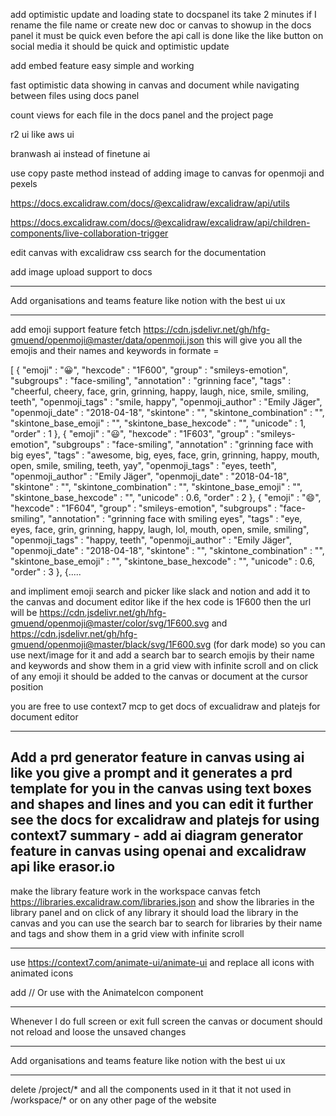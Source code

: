 add optimistic update and loading state to docspanel its take 2 minutes if I rename the file name or create new doc or canvas to showup in the docs panel it must be quick even before the api call is done like the like button on social media it should be quick and optimistic update

<!-- and if you are adding signin then redirect after login using the url format http://localhost:3000/handler/sign-in?after_auth_return_to=%2F -->


add embed feature easy simple and working

fast optimistic data showing in canvas and document while navigating between files using docs panel


count views for each file in the docs panel and the project page





r2 ui like aws ui


branwash ai instead of finetune ai


use copy paste method instead of adding image to canvas for openmoji and pexels


https://docs.excalidraw.com/docs/@excalidraw/excalidraw/api/utils

https://docs.excalidraw.com/docs/@excalidraw/excalidraw/api/children-components/live-collaboration-trigger

edit  canvas with excalidraw css search for the documentation


add image upload support to docs



---


Add organisations and teams feature like notion with the best ui ux 

---

add emoji support feature fetch https://cdn.jsdelivr.net/gh/hfg-gmuend/openmoji@master/data/openmoji.json this will give you all the emojis and their names and keywords in formate = 

[
{
"emoji"
:
"😀",
"hexcode"
:
"1F600",
"group"
:
"smileys-emotion",
"subgroups"
:
"face-smiling",
"annotation"
:
"grinning face",
"tags"
:
"cheerful, cheery, face, grin, grinning, happy, laugh, nice, smile, smiling, teeth",
"openmoji_tags"
:
"smile, happy",
"openmoji_author"
:
"Emily Jäger",
"openmoji_date"
:
"2018-04-18",
"skintone"
:
"",
"skintone_combination"
:
"",
"skintone_base_emoji"
:
"",
"skintone_base_hexcode"
:
"",
"unicode"
:
1,
"order"
:
1
},
{
"emoji"
:
"😃",
"hexcode"
:
"1F603",
"group"
:
"smileys-emotion",
"subgroups"
:
"face-smiling",
"annotation"
:
"grinning face with big eyes",
"tags"
:
"awesome, big, eyes, face, grin, grinning, happy, mouth, open, smile, smiling, teeth, yay",
"openmoji_tags"
:
"eyes, teeth",
"openmoji_author"
:
"Emily Jäger",
"openmoji_date"
:
"2018-04-18",
"skintone"
:
"",
"skintone_combination"
:
"",
"skintone_base_emoji"
:
"",
"skintone_base_hexcode"
:
"",
"unicode"
:
0.6,
"order"
:
2
},
{
"emoji"
:
"😄",
"hexcode"
:
"1F604",
"group"
:
"smileys-emotion",
"subgroups"
:
"face-smiling",
"annotation"
:
"grinning face with smiling eyes",
"tags"
:
"eye, eyes, face, grin, grinning, happy, laugh, lol, mouth, open, smile, smiling",
"openmoji_tags"
:
"happy, teeth",
"openmoji_author"
:
"Emily Jäger",
"openmoji_date"
:
"2018-04-18",
"skintone"
:
"",
"skintone_combination"
:
"",
"skintone_base_emoji"
:
"",
"skintone_base_hexcode"
:
"",
"unicode"
:
0.6,
"order"
:
3
},
{.....

and impliment emoji search and picker like slack and notion and add it to the canvas and document editor like if the hex code is 1F600 then the url will be https://cdn.jsdelivr.net/gh/hfg-gmuend/openmoji@master/color/svg/1F600.svg and https://cdn.jsdelivr.net/gh/hfg-gmuend/openmoji@master/black/svg/1F600.svg (for dark mode) so you can use next/image for it and add a search bar to search emojis by their name and keywords and show them in a grid view with infinite scroll and on click of any emoji it should be added to the canvas or document at the cursor position

you are free to use context7 mcp to get docs of excualidraw and platejs for document editor

---


Add a prd generator feature in canvas using ai like you give a prompt and it generates a prd template for you in the canvas using text boxes and shapes and lines and you can edit it further
see the docs for excalidraw and platejs for using context7
summary - add ai diagram generator feature in canvas using openai and excalidraw api like erasor.io 
---

make the library feature work in the workspace canvas fetch https://libraries.excalidraw.com/libraries.json
 and show the libraries in the library panel and on click of any library it should load the library in the canvas and you can use the search bar to search for libraries by their name and tags and show them in a grid view with infinite scroll



 ---
 use https://context7.com/animate-ui/animate-ui and replace all icons with animated icons
 
 add <Expand animateOnHover />
// Or use with the AnimateIcon component
<AnimateIcon animateOnHover>
  <Expand />
</AnimateIcon>

---

Whenever I do full screen or exit full screen the canvas or document should not reload and loose the unsaved changes


---

Add organisations and teams feature like notion with the best ui ux 


---

delete /project/* and all the components used in it that it not used in /workspace/* or on any other page of the website

